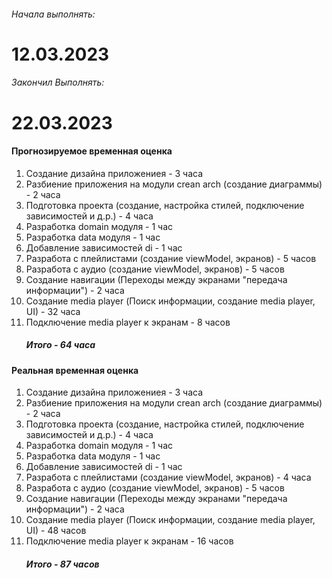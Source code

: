 <h6>Начала выполнять: <h1>12.03.2023</h1></h6>
<h6>Закончил Выполнять: <h1>22.03.2023</h1></h6>
<h4>Прогнозируемое временная оценка</h4>
<ol>
  <li>Создание дизайна приложениея - 3 часа</li>
  <li>Разбиение приложения на модули crean arch (создание диаграммы) - 2 часа</li>
  <li>Подготовка проекта (создание, настройка стилей, подключение зависимостей и д.р.) - 4 часа</li>
  <li>Разработка domain модуля - 1 час</li>
  <li>Разработка data модуля - 1 час</li>
  <li>Добавление зависимостей di - 1 час</li>
  <li>Разработа с плейлистами (создание viewModel, экранов) - 5 часов</li>
  <li>Разработа с аудио (создание viewModel, экранов) - 5 часов</li>
  <li>Создание навигации (Переходы между экранами "передача информации") - 2 часа</li>
  <li>Создание media player (Поиск информации, создание media player, UI) - 32 часа</li>
  <li>Подключение media player к экранам - 8 часов</li>
  <h5>Итого - 64 часа</h5>
</ol>

<h4>Реальная временная оценка</h4>
<ol>
  <li>Создание дизайна приложениея - 3 часа</li>
  <li>Разбиение приложения на модули crean arch (создание диаграммы) - 2 часа</li>
  <li>Подготовка проекта (создание, настройка стилей, подключение зависимостей и д.р.) - 4 часа</li>
  <li>Разработка domain модуля - 1 час</li>
  <li>Разработка data модуля - 1 час</li>
  <li>Добавление зависимостей di - 1 час</li>
  <li>Разработа с плейлистами (создание viewModel, экранов) - 4 часа</li>
  <li>Разработа с аудио (создание viewModel, экранов) - 5 часов</li>
  <li>Создание навигации (Переходы между экранами "передача информации") - 2 часа</li>
  <li>Создание media player (Поиск информации, создание media player, UI) - 48 часов</li>
  <li>Подключение media player к экранам - 16 часов</li>
  <h5>Итого - 87 часов</h5>
</ol>
